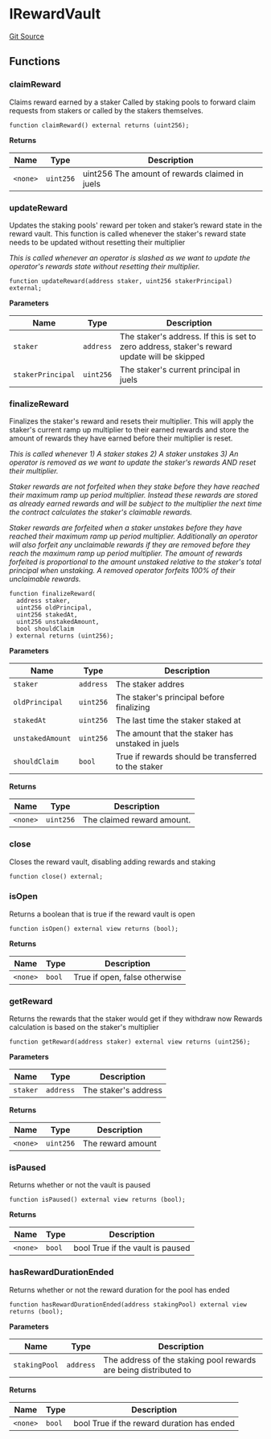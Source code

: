 # IRewardVault
[Git Source](https://github.com/smartcontractkit/destiny-next/blob/93e1115f8d7fb0029b73a936d125afb837306065/src/interfaces/IRewardVault.sol)


## Functions
### claimReward

Claims reward earned by a staker
Called by staking pools to forward claim requests from stakers or called by the stakers
themselves.


```solidity
function claimReward() external returns (uint256);
```
**Returns**

|Name|Type|Description|
|----|----|-----------|
|`<none>`|`uint256`|uint256 The amount of rewards claimed in juels|


### updateReward

Updates the staking pools' reward per token and staker’s reward state
in the reward vault.  This function is called whenever the staker's reward
state needs to be updated without resetting their multiplier

*This is called whenever an operator is slashed as we want to update
the operator's rewards state without resetting their multiplier.*


```solidity
function updateReward(address staker, uint256 stakerPrincipal) external;
```
**Parameters**

|Name|Type|Description|
|----|----|-----------|
|`staker`|`address`|The staker's address. If this is set to zero address, staker's reward update will be skipped|
|`stakerPrincipal`|`uint256`|The staker's current principal in juels|


### finalizeReward

Finalizes the staker's reward and resets their multiplier.
This will apply the staker's current ramp up multiplier to their
earned rewards and store the amount of rewards they have earned before
their multiplier is reset.

*This is called whenever 1) A staker stakes 2) A staker unstakes
3) An operator is removed as we want to update the staker's
rewards AND reset their multiplier.*

*Staker rewards are not forfeited when they stake before they have
reached their maximum ramp up period multiplier.  Instead these
rewards are stored as already earned rewards and will be subject to the
multiplier the next time the contract calculates the staker's claimable
rewards.*

*Staker rewards are forfeited when a staker unstakes before they
have reached their maximum ramp up period multiplier.  Additionally an
operator will also forfeit any unclaimable rewards if they are removed
before they reach the maximum ramp up period multiplier.  The amount of
rewards forfeited is proportional to the amount unstaked relative to
the staker's total principal when unstaking.  A removed operator forfeits
100% of their unclaimable rewards.*


```solidity
function finalizeReward(
  address staker,
  uint256 oldPrincipal,
  uint256 stakedAt,
  uint256 unstakedAmount,
  bool shouldClaim
) external returns (uint256);
```
**Parameters**

|Name|Type|Description|
|----|----|-----------|
|`staker`|`address`|The staker addres|
|`oldPrincipal`|`uint256`|The staker's principal before finalizing|
|`stakedAt`|`uint256`|The last time the staker staked at|
|`unstakedAmount`|`uint256`|The amount that the staker has unstaked in juels|
|`shouldClaim`|`bool`|True if rewards should be transferred to the staker|

**Returns**

|Name|Type|Description|
|----|----|-----------|
|`<none>`|`uint256`|The claimed reward amount.|


### close

Closes the reward vault, disabling adding rewards and staking


```solidity
function close() external;
```

### isOpen

Returns a boolean that is true if the reward vault is open


```solidity
function isOpen() external view returns (bool);
```
**Returns**

|Name|Type|Description|
|----|----|-----------|
|`<none>`|`bool`|True if open, false otherwise|


### getReward

Returns the rewards that the staker would get if they withdraw now
Rewards calculation is based on the staker's multiplier


```solidity
function getReward(address staker) external view returns (uint256);
```
**Parameters**

|Name|Type|Description|
|----|----|-----------|
|`staker`|`address`|The staker's address|

**Returns**

|Name|Type|Description|
|----|----|-----------|
|`<none>`|`uint256`|The reward amount|


### isPaused

Returns whether or not the vault is paused


```solidity
function isPaused() external view returns (bool);
```
**Returns**

|Name|Type|Description|
|----|----|-----------|
|`<none>`|`bool`|bool True if the vault is paused|


### hasRewardDurationEnded

Returns whether or not the reward duration for the pool has ended


```solidity
function hasRewardDurationEnded(address stakingPool) external view returns (bool);
```
**Parameters**

|Name|Type|Description|
|----|----|-----------|
|`stakingPool`|`address`|The address of the staking pool rewards are being distributed to|

**Returns**

|Name|Type|Description|
|----|----|-----------|
|`<none>`|`bool`|bool True if the reward duration has ended|


